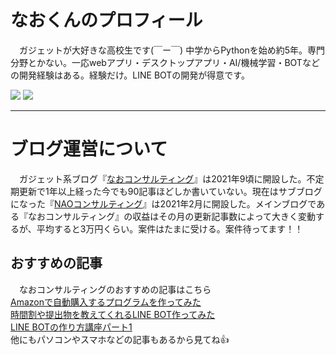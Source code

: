 # なおくんのプロフィール

　ガジェットが大好きな高校生です(￣ー￣) 中学からPythonを始め約5年。専門分野とかない。一応webアプリ・デスクトップアプリ・AI/機械学習・BOTなどの開発経験はある。経験だけ。LINE BOTの開発が得意です。
 
![](https://img.shields.io/badge/I%20love-Python-success) ![](https://img.shields.io/twitter/follow/nao_consulting?style=social)
___
# ブログ運営について

　ガジェット系ブログ『[なおコンサルティング](https://nao-consulting.net/)』は2021年9頃に開設した。不定期更新で1年以上経った今でも90記事ほどしか書いていない。現在はサブブログになった『[NAOコンサルティング](https://note.com/naokun_gadget)』は2021年2月に開設した。メインブログである『なおコンサルティング』の収益はその月の更新記事数によって大きく変動するが、平均すると3万円くらい。案件はたまに受ける。案件待ってます！！
 
## おすすめの記事

　なおコンサルティングのおすすめの記事はこちら  
 [Amazonで自動購入するプログラムを作ってみた](https://nao-consulting.net/1961/)  
 [時間割や提出物を教えてくれるLINE BOT作ってみた](https://nao-consulting.net/2365/)  
 [LINE BOTの作り方講座パート1](https://nao-consulting.net/3041/)  
 他にもパソコンやスマホなどの記事もあるから見てね👍
 
